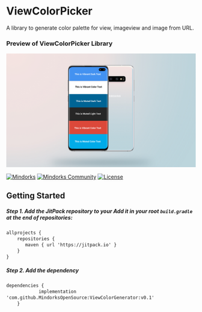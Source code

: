 # ViewColorPicker

A library to generate color palette for view, imageview and image from URL.

### Preview of ViewColorPicker Library
![alt text](https://github.com/MindorksOpenSource/ViewColorGenerator/blob/master/images/image_mock.jpg)


[![Mindorks](https://img.shields.io/badge/mindorks-opensource-blue.svg)](https://mindorks.com/open-source-projects)
[![Mindorks Community](https://img.shields.io/badge/join-community-blue.svg)](https://mindorks.com/join-community)
[![License](https://img.shields.io/badge/License-Apache%202.0-blue.svg)](https://opensource.org/licenses/Apache-2.0)

## Getting Started

##### Step 1. Add the JitPack repository to your Add it in your root `build.gradle` at the end of repositories:

```
allprojects {
    repositories {
   	   maven { url 'https://jitpack.io' }
    }
}
```
##### Step 2. Add the dependency

```
dependencies {
	        implementation 'com.github.MindorksOpenSource:ViewColorGenerator:v0.1'
	}
```